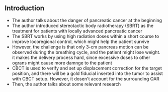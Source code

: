 ## Introduction
* The author talks about the danger of pancreatic cancer at the beginning
* The author introduced stereotactic body radiotherapy (SBRT) as the treatment for patients with locally advanced pancreatic cancer
* The SBRT works by using high radiation doses within a short course to improve locoregional control, which might help the patient survive
* However, the challenge is that only 3-cm pancreas motion can be observed during the breathing cycle, and the patient might lose weight. it makes the delivery process hard, since excessive doses to other ograns might cause more damnge to the patient
* CBCT is used to verify and set up displacement correction for the target position, and there will be a gold fiducial inserted into the tumor to assist with CBCT setup. However, it dosen't account for the surrounding OAR
* Then, the author talks about some relevant research
